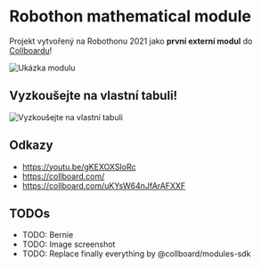 # Robothon mathematical module

Projekt vytvořený na Robothonu 2021 jako **první externí modul** do [Collboardu](https://collboard.com/)!


![Ukázka modulu](https://user-images.githubusercontent.com/23721952/105579261-bc881300-5d85-11eb-9652-063dce13b373.png)

## Vyzkoušejte na vlastní tabuli!


![Vyzkoušejte na vlastní tabuli](https://user-images.githubusercontent.com/23721952/105579439-f0176d00-5d86-11eb-9223-00b7448431c6.gif)


## Odkazy

- https://youtu.be/gKEXOXSIoRc
- https://collboard.com/​
- https://collboard.com/uKYsW64nJfArAFXXF


## TODOs

-   TODO: Bernie
-   TODO: Image screenshot
-   TODO: Replace finally everything by @collboard/modules-sdk
